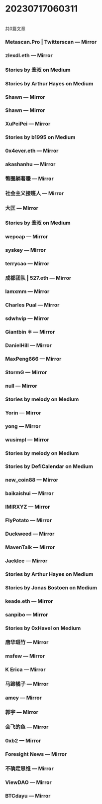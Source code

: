 <h1>20230717060311</h1><br/>共0篇文章


###  Metascan.Pro | Twitterscan — Mirror









###  zlexdl.eth — Mirror







###  Stories by 鉴叔 on Medium









###  Stories by Arthur Hayes on Medium







###  Shawn — Mirror















###  Shawn — Mirror







###  XuPeiPei — Mirror













###  Stories by b1995 on Medium











###  0x4ever.eth — Mirror







###  akashanhu — Mirror













###  幣圈躺著賺 — Mirror









###  社会主义接班人 — Mirror











###  大匡 — Mirror







###  Stories by 鉴叔 on Medium













###  wepoap — Mirror







###  syskey — Mirror















###  terrycao — Mirror









###  成都团队 | 527.eth — Mirror











###  Iamxmm — Mirror









###  Charles Pual — Mirror









###  sdwhvip — Mirror









###  Giantbin ⚛ — Mirror













###  DanielHill — Mirror











###  MaxPeng666 — Mirror



















###  StormG — Mirror









###  null — Mirror











###  Stories by melody on Medium







###  Yorin — Mirror













###  yong — Mirror









###  wusimpl — Mirror









###  Stories by melody on Medium







###  Stories by DefiCalendar on Medium











###  new_coin88 — Mirror











###  baikaishui — Mirror















###  IMIRXYZ — Mirror













###  FlyPotato — Mirror







###  Duckweed — Mirror





























###  MavenTalk — Mirror





























###  Jacklee — Mirror











###  Stories by Arthur Hayes on Medium









###  Stories by Jonas Bostoen on Medium







###  keade.eth — Mirror







###  sanpibo — Mirror







###  Stories by 0xHavel on Medium











###  唐华斑竹 — Mirror









###  msfew — Mirror











###  K Erica — Mirror









###  马蹄橘子 — Mirror















###  amey — Mirror















###  郭宇 — Mirror







###  会飞的鱼 — Mirror











###  0xb2 — Mirror











###  Foresight News — Mirror









###  不确定思维 — Mirror









###  ViewDAO — Mirror







###  BTCdayu — Mirror





